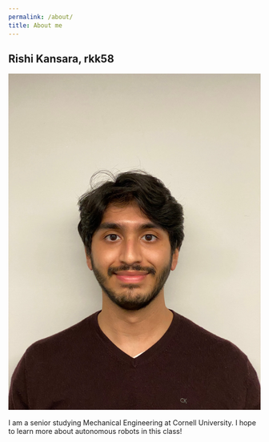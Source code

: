 ```yaml
---
permalink: /about/
title: About me
---
```


## Rishi Kansara, rkk58


![Head Shot](https://raw.githubusercontent.com/rkansara1/rkansara1.github.io/main/headshot.png)

I am a senior studying Mechanical Engineering at Cornell University. I hope to learn more about autonomous robots in this class!
